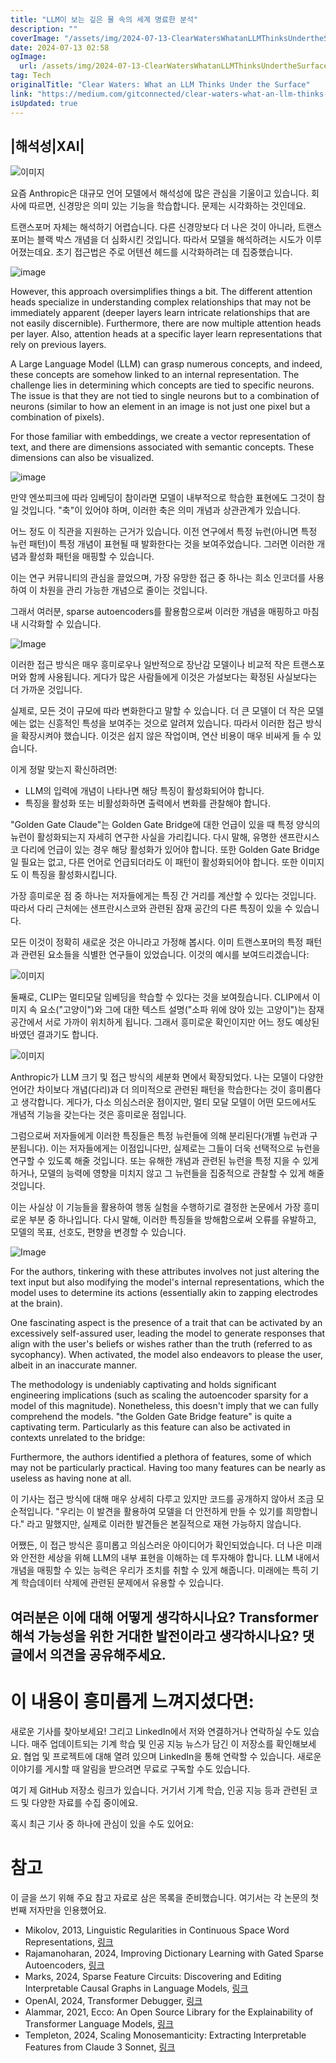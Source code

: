 ```yaml
---
title: "LLM이 보는 깊은 물 속의 세계 명료한 분석"
description: ""
coverImage: "/assets/img/2024-07-13-ClearWatersWhatanLLMThinksUndertheSurface_0.png"
date: 2024-07-13 02:58
ogImage: 
  url: /assets/img/2024-07-13-ClearWatersWhatanLLMThinksUndertheSurface_0.png
tag: Tech
originalTitle: "Clear Waters: What an LLM Thinks Under the Surface"
link: "https://medium.com/gitconnected/clear-waters-what-an-llm-thinks-under-the-surface-9b21206e31dc"
isUpdated: true
---
```






## |해석성|XAI|

![이미지](/assets/img/2024-07-13-ClearWatersWhatanLLMThinksUndertheSurface_0.png)

요즘 Anthropic은 대규모 언어 모델에서 해석성에 많은 관심을 기울이고 있습니다. 회사에 따르면, 신경망은 의미 있는 기능을 학습합니다. 문제는 시각화하는 것인데요.

트랜스포머 자체는 해석하기 어렵습니다. 다른 신경망보다 더 나은 것이 아니라, 트랜스포머는 블랙 박스 개념을 더 심화시킨 것입니다. 따라서 모델을 해석하려는 시도가 이루어졌는데요. 초기 접근법은 주로 어텐션 헤드를 시각화하려는 데 집중했습니다.

<div class="content-ad"></div>


![image](https://miro.medium.com/v2/resize:fit:1132/0*x80BOZKQLUpPw7J7.gif)

However, this approach oversimplifies things a bit. The different attention heads specialize in understanding complex relationships that may not be immediately apparent (deeper layers learn intricate relationships that are not easily discernible). Furthermore, there are now multiple attention heads per layer. Also, attention heads at a specific layer learn representations that rely on previous layers.

A Large Language Model (LLM) can grasp numerous concepts, and indeed, these concepts are somehow linked to an internal representation. The challenge lies in determining which concepts are tied to specific neurons. The issue is that they are not tied to single neurons but to a combination of neurons (similar to how an element in an image is not just one pixel but a combination of pixels).

For those familiar with embeddings, we create a vector representation of text, and there are dimensions associated with semantic concepts. These dimensions can also be visualized.


<div class="content-ad"></div>

![image](/assets/img/2024-07-13-ClearWatersWhatanLLMThinksUndertheSurface_1.png)

만약 엔쏘피크에 따라 임베딩이 참이라면 모델이 내부적으로 학습한 표현에도 그것이 참일 것입니다. "축"이 있어야 하며, 이러한 축은 의미 개념과 상관관계가 있습니다.

어느 정도 이 직관을 지원하는 근거가 있습니다. 이전 연구에서 특정 뉴런(아니면 특정 뉴런 패턴)이 특정 개념이 표현될 때 발화한다는 것을 보여주었습니다. 그러면 이러한 개념과 활성화 패턴을 매핑할 수 있습니다.

이는 연구 커뮤니티의 관심을 끌었으며, 가장 유망한 접근 중 하나는 희소 인코더를 사용하여 이 차원을 관리 가능한 개념으로 줄이는 것입니다.

<div class="content-ad"></div>

그래서 여러분, sparse autoencoders를 활용함으로써 이러한 개념을 매핑하고 마침내 시각화할 수 있습니다.

![Image](/assets/img/2024-07-13-ClearWatersWhatanLLMThinksUndertheSurface_2.png)

이러한 접근 방식은 매우 흥미로우나 일반적으로 장난감 모델이나 비교적 작은 트랜스포머와 함께 사용됩니다. 게다가 많은 사람들에게 이것은 가설보다는 확정된 사실보다는 더 가까운 것입니다.

실제로, 모든 것이 규모에 따라 변화한다고 말할 수 있습니다. 더 큰 모델이 더 작은 모델에는 없는 신흥적인 특성을 보여주는 것으로 알려져 있습니다. 따라서 이러한 접근 방식을 확장시켜야 했습니다. 이것은 쉽지 않은 작업이며, 연산 비용이 매우 비싸게 들 수 있습니다.

<div class="content-ad"></div>

이게 정말 맞는지 확신하려면:

- LLM의 입력에 개념이 나타나면 해당 특징이 활성화되어야 합니다.
- 특징을 활성화 또는 비활성화하면 출력에서 변화를 관찰해야 합니다.

"Golden Gate Claude"는 Golden Gate Bridge에 대한 언급이 있을 때 특정 양식의 뉴런이 활성화되는지 자세히 연구한 사실을 가리킵니다. 다시 말해, 유명한 샌프란시스코 다리에 언급이 있는 경우 해당 활성화가 있어야 합니다. 또한 Golden Gate Bridge일 필요는 없고, 다른 언어로 언급되더라도 이 패턴이 활성화되어야 합니다. 또한 이미지도 이 특징을 활성화시킵니다.

가장 흥미로운 점 중 하나는 저자들에게는 특징 간 거리를 계산할 수 있다는 것입니다. 따라서 다리 근처에는 샌프란시스코와 관련된 잠재 공간의 다른 특징이 있을 수 있습니다.

<div class="content-ad"></div>

모든 이것이 정확히 새로운 것은 아니라고 가정해 봅시다. 이미 트랜스포머의 특정 패턴과 관련된 요소들을 식별한 연구들이 있었습니다. 이것의 예시를 보여드리겠습니다:

![이미지](/assets/img/2024-07-13-ClearWatersWhatanLLMThinksUndertheSurface_3.png)

둘째로, CLIP는 멀티모달 임베딩을 학습할 수 있다는 것을 보여줬습니다. CLIP에서 이미지 속 요소("고양이")와 그에 대한 텍스트 설명("소파 위에 앉아 있는 고양이")는 잠재 공간에서 서로 가까이 위치하게 됩니다. 그래서 흥미로운 확인이지만 어느 정도 예상된 바였던 결과기도 합니다.

![이미지](/assets/img/2024-07-13-ClearWatersWhatanLLMThinksUndertheSurface_4.png)

<div class="content-ad"></div>

Anthropic가 LLM 크기 및 접근 방식의 세분화 면에서 확장되었다. 나는 모델이 다양한 언어간 차이보다 개념(다리)과 더 의미적으로 관련된 패턴을 학습한다는 것이 흥미롭다고 생각합니다. 게다가, 다소 의심스러운 점이지만, 멀티 모달 모델이 어떤 모드에서도 개념적 기능을 갖는다는 것은 흥미로운 점입니다.

그럼으로써 저자들에게 이러한 특징들은 특정 뉴런들에 의해 분리된다(개별 뉴런과 구분됩니다). 이는 저자들에게는 이점입니다만, 실제로는 그들이 더욱 선택적으로 뉴런을 연구할 수 있도록 해줄 것입니다. 또는 유해한 개념과 관련된 뉴런을 특정 지을 수 있게 하거나, 모델의 능력에 영향을 미치지 않고 그 뉴런들을 집중적으로 관찰할 수 있게 해줄 것입니다.

이는 사실상 이 기능들을 활용하여 행동 실험을 수행하기로 결정한 논문에서 가장 흥미로운 부분 중 하나입니다. 다시 말해, 이러한 특징들을 방해함으로써 오류를 유발하고, 모델의 목표, 선호도, 편향을 변경할 수 있습니다.

![Image](/assets/img/2024-07-13-ClearWatersWhatanLLMThinksUndertheSurface_5.png)

<div class="content-ad"></div>

For the authors, tinkering with these attributes involves not just altering the text input but also modifying the model's internal representations, which the model uses to determine its actions (essentially akin to zapping electrodes at the brain).

One fascinating aspect is the presence of a trait that can be activated by an excessively self-assured user, leading the model to generate responses that align with the user's beliefs or wishes rather than the truth (referred to as sycophancy). When activated, the model also endeavors to please the user, albeit in an inaccurate manner.

The methodology is undeniably captivating and holds significant engineering implications (such as scaling the autoencoder sparsity for a model of this magnitude). Nonetheless, this doesn't imply that we can fully comprehend the models. "the Golden Gate Bridge feature" is quite a captivating term. Particularly as this feature can also be activated in contexts unrelated to the bridge:

Furthermore, the authors identified a plethora of features, some of which may not be particularly practical. Having too many features can be nearly as useless as having none at all.

<div class="content-ad"></div>

이 기사는 접근 방식에 대해 매우 상세히 다루고 있지만 코드를 공개하지 않아서 조금 모순적입니다. "우리는 이 발견을 활용하여 모델을 더 안전하게 만들 수 있기를 희망합니다." 라고 말했지만, 실제로 이러한 발견들은 본질적으로 재현 가능하지 않습니다. 

어쨌든, 이 접근 방식은 흥미롭고 의심스러운 아이디어가 확인되었습니다. 더 나은 미래와 안전한 세상을 위해 LLM의 내부 표현을 이해하는 데 투자해야 합니다. LLM 내에서 개념을 매핑할 수 있는 능력은 우리가 조치를 취할 수 있게 해줍니다. 미래에는 특히 기계 학습데이터 삭제에 관련된 문제에서 유용할 수 있습니다.

## 여러분은 이에 대해 어떻게 생각하시나요? Transformer 해석 가능성을 위한 거대한 발전이라고 생각하시나요? 댓글에서 의견을 공유해주세요.

# 이 내용이 흥미롭게 느껴지셨다면:

<div class="content-ad"></div>

새로운 기사를 찾아보세요! 그리고 LinkedIn에서 저와 연결하거나 연락하실 수도 있습니다. 매주 업데이트되는 기계 학습 및 인공 지능 뉴스가 담긴 이 저장소를 확인해보세요. 협업 및 프로젝트에 대해 열려 있으며 LinkedIn을 통해 연락할 수 있습니다. 새로운 이야기를 게시할 때 알림을 받으려면 무료로 구독할 수도 있습니다.

여기 제 GitHub 저장소 링크가 있습니다. 거기서 기계 학습, 인공 지능 등과 관련된 코드 및 다양한 자료를 수집 중이에요.

혹시 최근 기사 중 하나에 관심이 있을 수도 있어요:

# 참고

<div class="content-ad"></div>

이 글을 쓰기 위해 주요 참고 자료로 삼은 목록을 준비했습니다. 여기서는 각 논문의 첫 번째 저자만을 인용했어요.

- Mikolov, 2013, Linguistic Regularities in Continuous Space Word Representations, [링크](링크)
- Rajamanoharan, 2024, Improving Dictionary Learning with Gated Sparse Autoencoders, [링크](링크)
- Marks, 2024, Sparse Feature Circuits: Discovering and Editing Interpretable Causal Graphs in Language Models, [링크](링크)
- OpenAI, 2024, Transformer Debugger, [링크](링크)
- Alammar, 2021, Ecco: An Open Source Library for the Explainability of Transformer Language Models, [링크](링크)
- Templeton, 2024, Scaling Monosemanticity: Extracting Interpretable Features from Claude 3 Sonnet, [링크](링크)